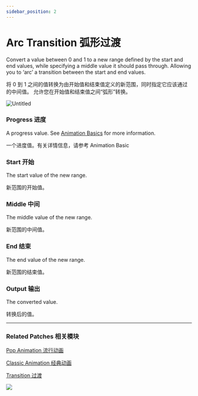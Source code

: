 ```yaml
---
sidebar_position: 2
---
```


# Arc Transition 弧形过渡

Convert a value between 0 and 1 to a new range defined by the start and end values, while specifying a middle value it should pass through. Allowing you to ‘arc’ a transition between the start and end values.

将 0 到 1 之间的值转换为由开始值和结束值定义的新范围，同时指定它应该通过的中间值。 允许您在开始值和结束值之间“弧形”转换。

![Untitled](https://s3.us-west-2.amazonaws.com/secure.notion-static.com/d4f99296-7e12-46e6-b786-e628539cdaff/Untitled.png?X-Amz-Algorithm=AWS4-HMAC-SHA256&X-Amz-Content-Sha256=UNSIGNED-PAYLOAD&X-Amz-Credential=AKIAT73L2G45EIPT3X45%2F20220602%2Fus-west-2%2Fs3%2Faws4_request&X-Amz-Date=20220602T180756Z&X-Amz-Expires=86400&X-Amz-Signature=9b2d0227d077d7dd5dac47273de19133c9f8dd5c0ed622425e93a331a68a6e99&X-Amz-SignedHeaders=host&response-content-disposition=filename%20%3D%22Untitled.png%22&x-id=GetObject)

### Progress 进度

A progress value. See [Animation Basics](./../Patch%20Editor/Animations.md) for more information.

一个进度值。有关详情信息，请参考 Animation Basic

### Start 开始

The start value of the new range.

新范围的开始值。

### Middle 中间

The middle value of the new range.

新范围的中间值。

### End 结束

The end value of the new range.

新范围的结束值。

### Output 输出

The converted value.

转换后的值。

------

### Related Patches 相关模块

[Pop Animation 流行动画](./../Animation/Pop%20Animation.md)

[Classic Animation 经典动画](./../Animation/Classic%20Animation.md)

[Transition 过渡](./Transition.md)

![](https://s3.us-west-2.amazonaws.com/secure.notion-static.com/631a8f21-1f0f-4fdd-a06f-d6ee6a464f03/Untitled.png?X-Amz-Algorithm=AWS4-HMAC-SHA256&X-Amz-Content-Sha256=UNSIGNED-PAYLOAD&X-Amz-Credential=AKIAT73L2G45EIPT3X45%2F20220602%2Fus-west-2%2Fs3%2Faws4_request&X-Amz-Date=20220602T180802Z&X-Amz-Expires=86400&X-Amz-Signature=61fce40aff86e6c60faf8d39d7f1760e7ecd8c5392504ab52e31a65ac6cefb34&X-Amz-SignedHeaders=host&response-content-disposition=filename%20%3D%22Untitled.png%22&x-id=GetObject)
